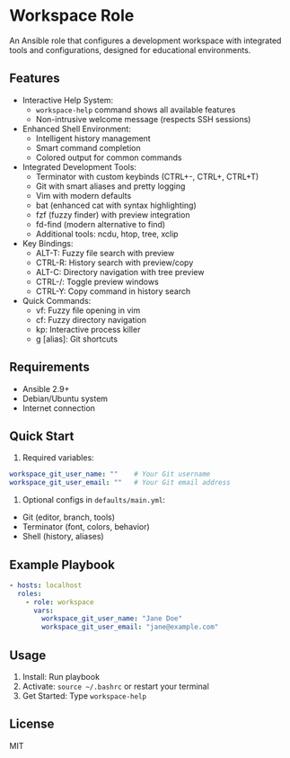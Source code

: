 # Workspace Role

An Ansible role that configures a development workspace with integrated tools and configurations, designed for educational environments.

## Features

- Interactive Help System:
  - `workspace-help` command shows all available features
  - Non-intrusive welcome message (respects SSH sessions)
- Enhanced Shell Environment:
  - Intelligent history management
  - Smart command completion
  - Colored output for common commands
- Integrated Development Tools:
  - Terminator with custom keybinds (CTRL+-, CTRL+\, CTRL+T)
  - Git with smart aliases and pretty logging
  - Vim with modern defaults
  - bat (enhanced cat with syntax highlighting)
  - fzf (fuzzy finder) with preview integration
  - fd-find (modern alternative to find)
  - Additional tools: ncdu, htop, tree, xclip
- Key Bindings:
  - ALT-T: Fuzzy file search with preview
  - CTRL-R: History search with preview/copy
  - ALT-C: Directory navigation with tree preview
  - CTRL-/: Toggle preview windows
  - CTRL-Y: Copy command in history search
- Quick Commands:
  - vf: Fuzzy file opening in vim
  - cf: Fuzzy directory navigation
  - kp: Interactive process killer
  - g [alias]: Git shortcuts

## Requirements

- Ansible 2.9+
- Debian/Ubuntu system
- Internet connection

## Quick Start

1. Required variables:

```yaml
workspace_git_user_name: ""    # Your Git username
workspace_git_user_email: ""   # Your Git email address
```

1. Optional configs in `defaults/main.yml`:

- Git (editor, branch, tools)
- Terminator (font, colors, behavior)
- Shell (history, aliases)

## Example Playbook

```yaml
- hosts: localhost
  roles:
    - role: workspace
      vars:
        workspace_git_user_name: "Jane Doe"
        workspace_git_user_email: "jane@example.com"
```

## Usage

1. Install: Run playbook
2. Activate: `source ~/.bashrc` or restart your terminal
3. Get Started: Type `workspace-help`

## License

MIT
